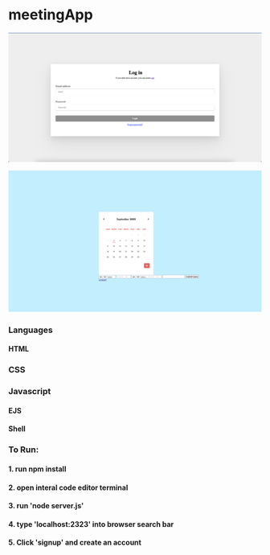 # meetingApp

![login page](image/loginPageCalendar.png)

![calendar image](image/calendarimg.png)

### Languages

#### HTML
### CSS
### Javascript
#### EJS
#### Shell


### To Run:

#### 1. run npm install
#### 2. open interal code editor terminal
#### 3. run 'node server.js'
#### 4. type 'localhost:2323' into browser search bar
#### 5. Click 'signup' and create an account